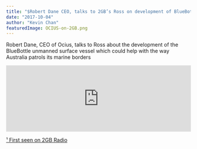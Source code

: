 ```yaml
---
title: "$Robert Dane CEO, talks to 2GB’s Ross on development of BlueBottle"
date: "2017-10-04"
author: "Kevin Chan"
featuredImage: OCIUS-on-2GB.png
---
```


Robert Dane, CEO of Ocius, talks to Ross about the development of the BlueBottle unmanned surface vessel which could help with the way Australia patrols its marine borders

<iframe src="https://omny.fm/shows/money-news-with-ross-greenwood/how-this-nautical-drone-can-transform-border-contr/embed?style=cover&amp;size=square" width="100%" height="180px" frameborder="0"></iframe>

[¹ First seen on 2GB Radio](http://www.2gb.com/podcast/how-this-nautical-drone-can-transform-border-control/)
